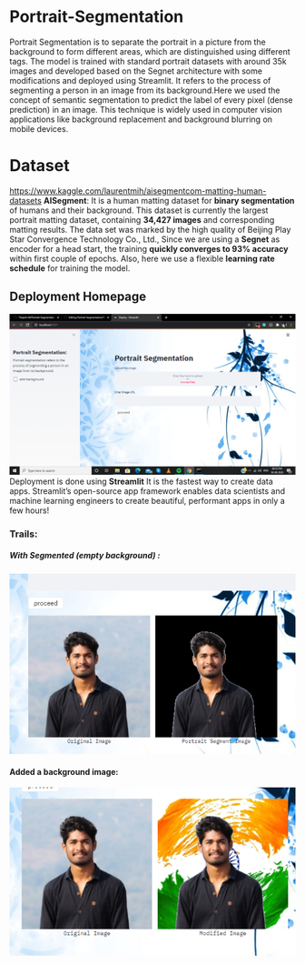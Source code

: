 # Portrait-Segmentation
 Portrait Segmentation is to separate the portrait in a picture from the background to form different areas, which are distinguished using different tags. The model is trained with standard portrait datasets with around 35k images and developed based on the Segnet architecture with some modifications and deployed using Streamlit. It refers to the process of segmenting a person in an image from its background.Here we used the concept of semantic segmentation to predict the label of every pixel (dense prediction) in an image.
This technique is widely used in computer vision applications like background replacement and background blurring on mobile devices.
 
# Dataset 
https://www.kaggle.com/laurentmih/aisegmentcom-matting-human-datasets
**AISegment**: It is a human matting dataset for **binary segmentation** of humans and their background. This dataset is currently the largest portrait matting dataset, containing **34,427 images** and corresponding matting results. The data set was marked by the high quality of Beijing Play Star Convergence Technology Co., Ltd.,
Since we are using a **Segnet** as encoder for a head start, the training **quickly converges to 93% accuracy** within first couple of epochs. Also, here we use a flexible **learning rate schedule**  for training the model.

## Deployment Homepage
![deconv_overall](./Screenshot1.png)
Deployment is done using **Streamlit** It is the fastest way to create data apps. Streamlit’s open-source app framework enables data scientists and machine learning engineers to create beautiful, performant apps in only a few hours!

### Trails:
##### With Segmented (empty background) :
![deconv_overall](./trail1.png)

#### Added a background image:


![deconv_overall](./trail2.png)
